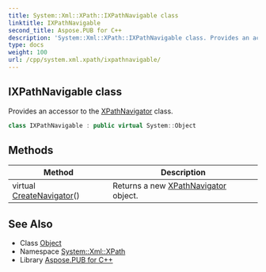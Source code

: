 ```yaml
---
title: System::Xml::XPath::IXPathNavigable class
linktitle: IXPathNavigable
second_title: Aspose.PUB for C++
description: 'System::Xml::XPath::IXPathNavigable class. Provides an accessor to the XPathNavigator class in C++.'
type: docs
weight: 100
url: /cpp/system.xml.xpath/ixpathnavigable/
---
```

## IXPathNavigable class


Provides an accessor to the [XPathNavigator](../xpathnavigator/) class.

```cpp
class IXPathNavigable : public virtual System::Object
```

## Methods

| Method | Description |
| --- | --- |
| virtual [CreateNavigator](./createnavigator/)() | Returns a new [XPathNavigator](../xpathnavigator/) object. |
## See Also

* Class [Object](../../system/object/)
* Namespace [System::Xml::XPath](../)
* Library [Aspose.PUB for C++](../../)
